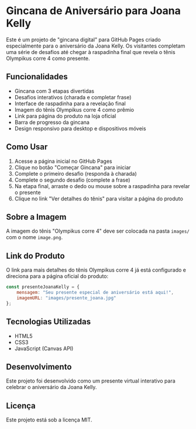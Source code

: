 # Gincana de Aniversário para Joana Kelly

Este é um projeto de "gincana digital" para GitHub Pages criado especialmente para o aniversário da Joana Kelly. Os visitantes completam uma série de desafios até chegar à raspadinha final que revela o tênis Olympikus corre 4 como presente.

## Funcionalidades

- Gincana com 3 etapas divertidas
- Desafios interativos (charada e completar frase)
- Interface de raspadinha para a revelação final
- Imagem do tênis Olympikus corre 4 como prêmio
- Link para página do produto na loja oficial
- Barra de progresso da gincana
- Design responsivo para desktop e dispositivos móveis

## Como Usar

1. Acesse a página inicial no GitHub Pages
2. Clique no botão "Começar Gincana" para iniciar
3. Complete o primeiro desafio (responda à charada)
4. Complete o segundo desafio (complete a frase)
5. Na etapa final, arraste o dedo ou mouse sobre a raspadinha para revelar o presente
6. Clique no link "Ver detalhes do tênis" para visitar a página do produto

## Sobre a Imagem

A imagem do tênis "Olympikus corre 4" deve ser colocada na pasta `images/` com o nome `image.png`.

## Link do Produto

O link para mais detalhes do tênis Olympikus corre 4 já está configurado e direciona para a página oficial do produto:

```javascript
const presenteJoanaKelly = {
    mensagem: "Seu presente especial de aniversário está aqui!",
    imagemURL: "images/presente_joana.jpg"
};
```

## Tecnologias Utilizadas

- HTML5
- CSS3
- JavaScript (Canvas API)

## Desenvolvimento

Este projeto foi desenvolvido como um presente virtual interativo para celebrar o aniversário da Joana Kelly.

## Licença

Este projeto está sob a licença MIT.
